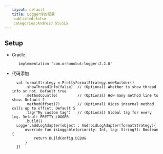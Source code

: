 ```yaml
---
　　layout: default
　　title: Logger库的配置
	published:false
	categories:Android Studio
---
```


##  Setup

- Gradle
     
 	     implementation 'com.orhanobut:logger:2.2.0'

- 代码添加

		val formatStrategy = PrettyFormatStrategy.newBuilder()
            .showThreadInfo(false)  // (Optional) Whether to show thread info or not. Default true
            .methodCount(0)         // (Optional) How many method line to show. Default 2
            .methodOffset(7)        // (Optional) Hides internal method calls up to offset. Default 5
            .tag("My custom tag")   // (Optional) Global tag for every log. Default PRETTY_LOGGER
            .build()
        Logger.addLogAdapter(object : AndroidLogAdapter(formatStrategy){
            override fun isLoggable(priority: Int, tag: String?): Boolean {
                return BuildConfig.DEBUG
            }
        })